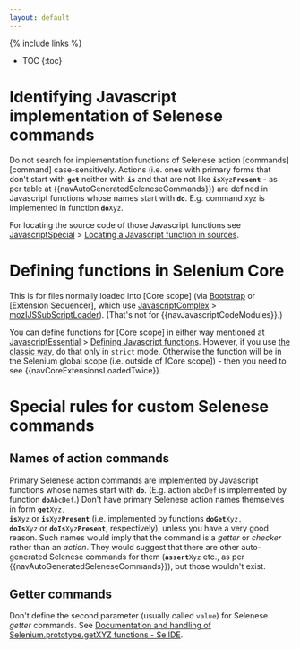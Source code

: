```yaml
---
layout: default
---
```

{% include links %}
* TOC
{:toc}

# Identifying Javascript implementation of Selenese commands
Do not search for implementation functions of Selenese action [commands][command] case-sensitively. Actions (i.e. ones with primary forms that don't start with **`get`** neither with **`is`** and that are not like <code><strong>is</strong>Xyz<strong>Present</strong></code> - as per table at {{navAutoGeneratedSeleneseCommands}}) are defined in Javascript functions whose names start with **`do`**. E.g. command `xyz` is implemented in function <code><strong>do</strong>Xyz</code>.

For locating the source code of those Javascript functions see [JavascriptSpecial](JavascriptSpecial) > [Locating a Javascript function in sources](JavascriptSpecial#locating-a-javascript-function-in-sources).

# Defining functions in Selenium Core #
This is for files normally loaded into [Core scope] (via [Bootstrap](Bootstrap) or [Extension Sequencer], which use [JavascriptComplex](JavascriptComplex) > [mozIJSSubScriptLoader](JavascriptComplex#mozIJSSubScriptLoader)). (That's not for {{navJavascriptCodeModules}}.)

You can define functions for [Core scope] in either way mentioned at [JavascriptEssential](JavascriptEssential) > [Defining Javascript functions](JavascriptEssential#defining-javascript-functions). However, if you use [the classic way](JavascriptEssential#the-classic-way), do that only in `strict` mode. Otherwise the function will be in the Selenium global scope (i.e. outside of [Core scope]) - then you need to see {{navCoreExtensionsLoadedTwice}}.

# Special rules for custom Selenese commands #

## Names of action commands ##
Primary Selenese action commands are implemented by Javascript functions whose names start with **`do`**. (E.g. action `abcDef` is implemented by function <code><strong>do</strong>AbcDef</code>.) Don't have primary Selenese action names themselves in form <code><strong>get</strong>Xyz, <strong>is</strong>Xyz</code> or <code><strong>is</strong>Xyz<strong>Present</strong></code>  (i.e. implemented by functions <code><strong>doGet</strong>Xyz, <strong>doIs</strong>Xyz</code> or <code><strong>doIs</strong>Xyz<strong>Present</strong></code>, respectively), unless you have a very good reason. Such names would imply that the command is a _getter_ or _checker_ rather than an _action_. They would suggest that there are other auto-generated Selenese commands for them (<code><strong>assert</strong>Xyz</code> etc., as per {{navAutoGeneratedSeleneseCommands}}), but those wouldn't exist.

## Getter commands ##
Don't define the second parameter (usually called `value`) for Selenese _getter_ commands. See [Documentation and handling of Selenium.prototype.getXYZ functions - Se IDE](https://github.com/SeleniumHQ/selenium/issues/1635).